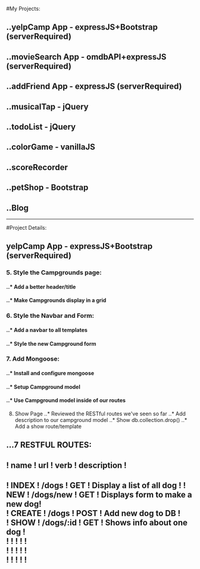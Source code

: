 #My Projects: 

## ..yelpCamp App - expressJS+Bootstrap (serverRequired)
## ..movieSearch App - omdbAPI+expressJS (serverRequired)
## ..addFriend App - expressJS (serverRequired)
## ..musicalTap - jQuery
## ..todoList - jQuery
## ..colorGame - vanillaJS
## ..scoreRecorder
## ..petShop - Bootstrap
## ..Blog

*******************************************************

#Project Details:

## yelpCamp App - expressJS+Bootstrap (serverRequired)

### 5. Style the Campgrounds page:
#### ..* Add a better header/title
#### ..* Make Campgrounds display in a grid

### 6. Style the Navbar and Form:
#### ..* Add a navbar to all templates
#### ..* Style the new Campground form

### 7. Add Mongoose:
#### ..* Install and configure mongoose
#### ..* Setup Campground model
#### ..* Use Campground model inside of our routes

8. Show Page
 ..* Reviewed the RESTful routes we've seen so far 
 ..* Add description to our campground model
 ..* Show db.collection.drop()
 ..* Add a show route/template

 ...7 RESTFUL ROUTES: 
---------------------------------------------------------------
!  name   !  url      ! verb !           description          !
---------------------------------------------------------------
!  INDEX  ! /dogs     ! GET  ! Display a list of all dog      ! 
!  NEW    ! /dogs/new ! GET  ! Displays form to make a new dog!  
!  CREATE ! /dogs     ! POST ! Add new dog to DB              !  
!  SHOW   ! /dogs/:id ! GET  ! Shows info about one dog       !  
!         !           !      !                                !                                                                       
!         !           !      !                                !                                                                         
!         !           !      !                                !      
---------------------------------------------------------------    




